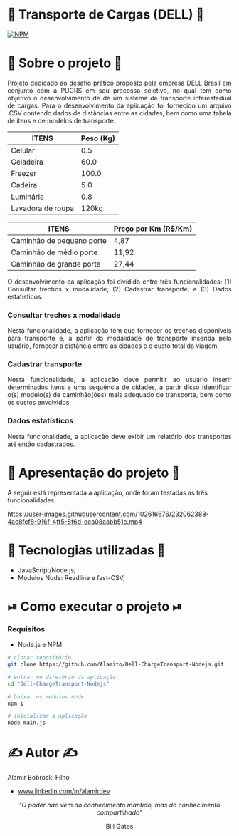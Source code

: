 # 🚛 Transporte de Cargas (DELL) 🚚
[![NPM](https://img.shields.io/github/license/Alamito/Dell-ChargeTransport-Nodejs)](https://github.com/Alamito/Dell-ChargeTransport-Nodejs/blob/main/LICENSE)

# 📜 Sobre o projeto 📜
<p align="justify">
Projeto dedicado ao desafio prático proposto pela empresa DELL Brasil em conjunto com a PUCRS em seu processo seletivo, no qual tem como objetivo o desenvolvimento de de um sistema de transporte interestadual de cargas. Para o desenvolvimento da aplicação foi fornecido um arquivo .CSV contendo dados de distâncias entre as cidades, bem como uma tabela de itens e de modelos de transporte.<br>
</p>

| ITENS | Peso (Kg) |
| -------- | -------- |
| Celular | 0.5 |
| Geladeira | 60.0 |
| Freezer | 100.0 |
| Cadeira | 5.0 |
| Luminária | 0.8 |
| Lavadora de roupa | 120kg |

| ITENS | Preço por Km (R$/Km) |
| -------- | -------- |
| Caminhão de pequeno porte | 4,87 |
| Caminhão de médio porte | 11,92 |
| Caminhão de grande porte | 27,44 |

<p align="justify">
O desenvolvimento da aplicação foi dividido entre três funcionalidades: (1) Consultar trechos x modalidade; (2) Cadastrar transporte; e (3) Dados estatísticos.
</p>

### Consultar trechos x modalidade
<p align="justify">
Nesta funcionalidade, a aplicação tem que fornecer os trechos disponíveis para transporte e, a partir da modalidade de transporte inserida pelo usuário, fornecer a distância entre as cidades e o custo total da viagem.
</p>

### Cadastrar transporte
<p align="justify">
Nesta funcionalidade, a aplicação deve permitir ao usuário inserir determinados itens e uma sequência de cidades, a partir disso identificar o(s) modelo(s) de caminhão(ões) mais adequado de transporte, bem como os custos envolvidos.
</p>

### Dados estatísticos
<p align="justify">
Nesta funcionalidade, a aplicação deve exibir um relatório dos transportes até então cadastrados.
</p>

# 🎥 Apresentação do projeto 🎥
A seguir está representada a aplicação, onde foram testadas as três funcionalidades:

https://user-images.githubusercontent.com/102616676/232062388-4ac8fcf8-916f-4ff5-8f6d-eea08aabb51e.mp4

# 🧬 Tecnologias utilizadas 🧬
- JavaScript/Node.js;
- Módulos Node: Readline e fast-CSV;

# ⏯ Como executar o projeto ⏯

### Requisitos
- Node.js e NPM.

```bash
# clonar repositório
git clone https://github.com/Alamito/Dell-ChargeTransport-Nodejs.git

# entrar no diretório da aplicação
cd "Dell-ChargeTransport-Nodejs"

# baixar os módulos node
npm i

# inicializar a aplicação
node main.js
```

# ✍️ Autor ✍️
Alamir Bobroski Filho 
- www.linkedin.com/in/alamirdev

<p align = "center"><em>"O poder não vem do conhecimento mantido, mas do conhecimento compartilhado"</em></p> <p align = "center">Bill Gates</p>
